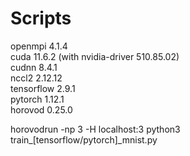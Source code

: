 # Scripts

openmpi 4.1.4\
cuda 11.6.2 (with nvidia-driver 510.85.02)\
cudnn 8.4.1\
nccl2 2.12.12\
tensorflow 2.9.1\
pytorch 1.12.1\
horovod 0.25.0

horovodrun -np 3 -H localhost:3 python3 train_[tensorflow/pytorch]_mnist.py
